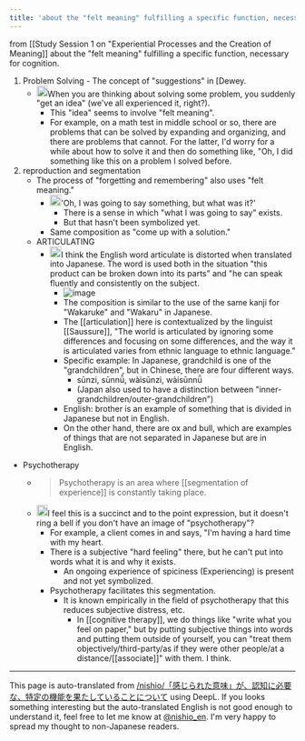 ```yaml
---
title: 'about the "felt meaning" fulfilling a specific function, necessary for cognition.'
---
```


from  [[Study Session 1 on "Experiential Processes and the Creation of Meaning]]
about the "felt meaning" fulfilling a specific function, necessary for cognition.
1. Problem Solving
        - The concept of "suggestions" in [Dewey.
    - <img src='https://scrapbox.io/api/pages/nishio-en/nishio/icon' alt='nishio.icon' height="19.5"/>When you are thinking about solving some problem, you suddenly "get an idea" (we've all experienced it, right?).
        - This "idea" seems to involve "felt meaning".
        - For example, on a math test in middle school or so, there are problems that can be solved by expanding and organizing, and there are problems that cannot. For the latter, I'd worry for a while about how to solve it and then do something like, "Oh, I did something like this on a problem I solved before.
2. reproduction and segmentation
    - The process of "forgetting and remembering" also uses "felt meaning."
        - <img src='https://scrapbox.io/api/pages/nishio-en/nishio/icon' alt='nishio.icon' height="19.5"/>'Oh, I was going to say something, but what was it?'
            - There is a sense in which "what I was going to say" exists.
            - But that hasn't been symbolized yet.
        - Same composition as "come up with a solution."
    - ARTICULATING
        - <img src='https://scrapbox.io/api/pages/nishio-en/nishio/icon' alt='nishio.icon' height="19.5"/>I think the English word articulate is distorted when translated into Japanese. The word is used both in the situation "this product can be broken down into its parts" and "he can speak fluently and consistently on the subject.
            - ![image](https://gyazo.com/51362e1e8edf043d3d18fd8f9b726eeb/thumb/1000)
            - The composition is similar to the use of the same kanji for "Wakaruke" and "Wakaru" in Japanese.
            - The [[articulation]] here is contextualized by the linguist [[Saussure]], "The world is articulated by ignoring some differences and focusing on some differences, and the way it is articulated varies from ethnic language to ethnic language."
            - Specific example: In Japanese, grandchild is one of the "grandchildren", but in Chinese, there are four different ways.
                - sūnzi, sūnnǚ, wàisūnzi, wàisūnnǚ
                - (Japan also used to have a distinction between "inner-grandchildren/outer-grandchildren")
            - English: brother is an example of something that is divided in Japanese but not in English.
            - On the other hand, there are ox and bull, which are examples of things that are not separated in Japanese but are in English.
- Psychotherapy
    - > Psychotherapy is an area where [[segmentation of experience]] is constantly taking place.
    - <img src='https://scrapbox.io/api/pages/nishio-en/nishio/icon' alt='nishio.icon' height="19.5"/>I feel this is a succinct and to the point expression, but it doesn't ring a bell if you don't have an image of "psychotherapy"?
        - For example, a client comes in and says, "I'm having a hard time with my heart.
        - There is a subjective "hard feeling" there, but he can't put into words what it is and why it exists.
            - An ongoing experience of spiciness (Experiencing) is present and not yet symbolized.
        - Psychotherapy facilitates this segmentation.
            - It is known empirically in the field of psychotherapy that this reduces subjective distress, etc.
                - In [[cognitive therapy]], we do things like "write what you feel on paper," but by putting subjective things into words and putting them outside of yourself, you can "treat them objectively/third-party/as if they were other people/at a distance/[[associate]]" with them. I think.

---
This page is auto-translated from [/nishio/「感じられた意味」が、認知に必要な、特定の機能を果たしていることについて](https://scrapbox.io/nishio/「感じられた意味」が、認知に必要な、特定の機能を果たしていることについて) using DeepL. If you looks something interesting but the auto-translated English is not good enough to understand it, feel free to let me know at [@nishio_en](https://twitter.com/nishio_en). I'm very happy to spread my thought to non-Japanese readers.